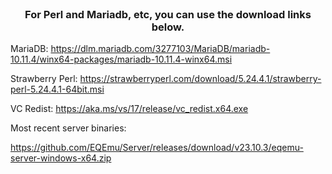 <br/>
<p align="center">
  <h3 align="center">For Perl and Mariadb, etc, you can use the download links below. </h3>
</p>

MariaDB:
https://dlm.mariadb.com/3277103/MariaDB/mariadb-10.11.4/winx64-packages/mariadb-10.11.4-winx64.msi


Strawberry Perl:
https://strawberryperl.com/download/5.24.4.1/strawberry-perl-5.24.4.1-64bit.msi

VC Redist:
https://aka.ms/vs/17/release/vc_redist.x64.exe


Most recent server binaries:

https://github.com/EQEmu/Server/releases/download/v23.10.3/eqemu-server-windows-x64.zip

